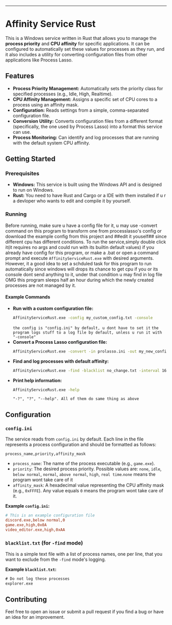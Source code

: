-----

# Affinity Service Rust

This is a Windows service written in Rust that allows you to manage the **process priority** and **CPU affinity** for specific applications. It can be configured to automatically set these values for processes as they run, and it also includes a utility for converting configuration files from other applications like Process Lasso.

## Features

  * **Process Priority Management:** Automatically sets the priority class for specified processes (e.g., Idle, High, Realtime).
  * **CPU Affinity Management:** Assigns a specific set of CPU cores to a process using an affinity mask.
  * **Configuration:** Reads settings from a simple, comma-separated configuration file.
  * **Conversion Utility:** Converts configuration files from a different format (specifically, the one used by Process Lasso) into a format this service can use.
  * **Process Monitoring:** Can identify and log processes that are running with the default system CPU affinity.

## Getting Started

### Prerequisites

  * **Windows:** This service is built using the Windows API and is designed to run on Windows.
  * **Rust:** You need to have Rust and Cargo or a IDE with them installed if u r a devloper who wants to edit and compile it by yourself.

### Running

Before running, make sure u have a config file for it, u may use -convert command on this program to transform one from processlasso's config or download the example config from this project and ##edit it youself## since different cpu has different conditions.
To run the service,simply double click it(it requires no args and could run with its builtin default values) if you already have config for this program, or make a .bat or open a command prompt and execute `AffinityServiceRust.exe` with desired arguments.
However, it a good idea to set a schduled task for this program to run automatically since windows will drops its chance to get cpu if you or its console dont send anything to it, 
under that condition u may find in log file OMG this program sleeps half an hour during which the newly created processes are not managed by it.

#### Example Commands

  * **Run with a custom configuration file:**
    ```bash
    AffinityServiceRust.exe -config my_custom_config.txt -console
    ```
    `the config is "config.ini" by default, u dont have to set it`
    `the program logs stuff to a log file by default, unless u run it with "-console"`
  * **Convert a Process Lasso configuration file:**
    ```bash
    AffinityServiceRust.exe -convert -in prolasso.ini -out my_new_config.ini
    ```
  * **Find and log processes with default affinity:**
    ```bash
    AffinityServiceRust.exe -find -blacklist no_change.txt -interval 16000
    ```
  * **Print help information:**
    ```bash
    AffinityServiceRust.exe -help
    ```
    `"-?", "?", "--help". All of them do same thing as above`

## Configuration

### `config.ini`

The service reads from `config.ini` by default. Each line in the file represents a process configuration and should be formatted as follows:

```
process_name,priority,affinity_mask
```

  * `process_name`: The name of the process executable (e.g., `game.exe`).
  * `priority`: The desired process priority. Possible values are: `none`, `idle`, `below normal`, `normal`, `above normal`, `high`, `real time`.`none` means the program wont take care of it
  * `affinity_mask`: A hexadecimal value representing the CPU affinity mask (e.g., `0xFFFE`). Any value equals `0` means the program wont take care of it. 

**Example `config.ini`:**

```ini
# This is an example configuration file
discord.exe,below normal,0
game.exe,high,0x0A
video_editor.exe,high,0xAA
```

### `blacklist.txt` (for `-find` mode)

This is a simple text file with a list of process names, one per line, that you want to exclude from the `-find` mode's logging.

**Example `blacklist.txt`:**

```txt
# Do not log these processes
explorer.exe
```

## Contributing

Feel free to open an issue or submit a pull request if you find a bug or have an idea for an improvement.
